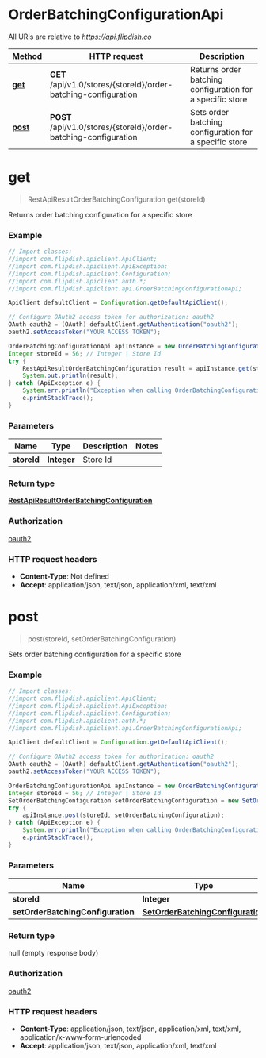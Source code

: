 # OrderBatchingConfigurationApi

All URIs are relative to *https://api.flipdish.co*

Method | HTTP request | Description
------------- | ------------- | -------------
[**get**](OrderBatchingConfigurationApi.md#get) | **GET** /api/v1.0/stores/{storeId}/order-batching-configuration | Returns order batching configuration for a specific store
[**post**](OrderBatchingConfigurationApi.md#post) | **POST** /api/v1.0/stores/{storeId}/order-batching-configuration | Sets order batching configuration for a specific store


<a name="get"></a>
# **get**
> RestApiResultOrderBatchingConfiguration get(storeId)

Returns order batching configuration for a specific store

### Example
```java
// Import classes:
//import com.flipdish.apiclient.ApiClient;
//import com.flipdish.apiclient.ApiException;
//import com.flipdish.apiclient.Configuration;
//import com.flipdish.apiclient.auth.*;
//import com.flipdish.apiclient.api.OrderBatchingConfigurationApi;

ApiClient defaultClient = Configuration.getDefaultApiClient();

// Configure OAuth2 access token for authorization: oauth2
OAuth oauth2 = (OAuth) defaultClient.getAuthentication("oauth2");
oauth2.setAccessToken("YOUR ACCESS TOKEN");

OrderBatchingConfigurationApi apiInstance = new OrderBatchingConfigurationApi();
Integer storeId = 56; // Integer | Store Id
try {
    RestApiResultOrderBatchingConfiguration result = apiInstance.get(storeId);
    System.out.println(result);
} catch (ApiException e) {
    System.err.println("Exception when calling OrderBatchingConfigurationApi#get");
    e.printStackTrace();
}
```

### Parameters

Name | Type | Description  | Notes
------------- | ------------- | ------------- | -------------
 **storeId** | **Integer**| Store Id |

### Return type

[**RestApiResultOrderBatchingConfiguration**](RestApiResultOrderBatchingConfiguration.md)

### Authorization

[oauth2](../README.md#oauth2)

### HTTP request headers

 - **Content-Type**: Not defined
 - **Accept**: application/json, text/json, application/xml, text/xml

<a name="post"></a>
# **post**
> post(storeId, setOrderBatchingConfiguration)

Sets order batching configuration for a specific store

### Example
```java
// Import classes:
//import com.flipdish.apiclient.ApiClient;
//import com.flipdish.apiclient.ApiException;
//import com.flipdish.apiclient.Configuration;
//import com.flipdish.apiclient.auth.*;
//import com.flipdish.apiclient.api.OrderBatchingConfigurationApi;

ApiClient defaultClient = Configuration.getDefaultApiClient();

// Configure OAuth2 access token for authorization: oauth2
OAuth oauth2 = (OAuth) defaultClient.getAuthentication("oauth2");
oauth2.setAccessToken("YOUR ACCESS TOKEN");

OrderBatchingConfigurationApi apiInstance = new OrderBatchingConfigurationApi();
Integer storeId = 56; // Integer | Store Id
SetOrderBatchingConfiguration setOrderBatchingConfiguration = new SetOrderBatchingConfiguration(); // SetOrderBatchingConfiguration | SetOrderBatchingConfiguration
try {
    apiInstance.post(storeId, setOrderBatchingConfiguration);
} catch (ApiException e) {
    System.err.println("Exception when calling OrderBatchingConfigurationApi#post");
    e.printStackTrace();
}
```

### Parameters

Name | Type | Description  | Notes
------------- | ------------- | ------------- | -------------
 **storeId** | **Integer**| Store Id |
 **setOrderBatchingConfiguration** | [**SetOrderBatchingConfiguration**](SetOrderBatchingConfiguration.md)| SetOrderBatchingConfiguration |

### Return type

null (empty response body)

### Authorization

[oauth2](../README.md#oauth2)

### HTTP request headers

 - **Content-Type**: application/json, text/json, application/xml, text/xml, application/x-www-form-urlencoded
 - **Accept**: application/json, text/json, application/xml, text/xml

